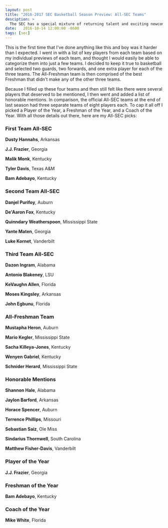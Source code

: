 ```yaml
---
layout: post
title: "2016-2017 SEC Basketball Season Preview: All-SEC Teams"
desciption: >
  The SEC has a special mixture of returning talent and exciting newcomers, which makes deciding All-SEC teams quite the challenge.
date:   2016-10-14 12:00:00 -0600
tags: [sec]
---
```

This is the first time that I've done anything like this and boy was it harder than I expected. I went in with a list of key players from each team based on my individual previews of each team, and thought I would easily be able to categorize them into just a few teams. I decided to keep it true to basketball and selected two guards, two forwards, and one extra player for each of the three teams. The All-Freshman team is then comprised of the best Freshman that didn't make any of the other three teams.

Because I filled up these four teams and then still felt like there were several players that deserved to be mentioned, I then went and added a list of honorable mentions. In comparison, the official All-SEC teams at the end of last season had three separate teams of eight players each. To cap it all off I picked a Player of the Year, a Freshman of the Year, and a Coach of the Year. With all those details out there, here are my All-SEC picks:


### First Team All-SEC

**Dusty Hannahs**, Arkansas

**J.J. Frazier**, Georgia

**Malik Monk**, Kentucky

**Tyler Davis**, Texas A&M

**Bam Adebayo**, Kentucky


### Second Team All-SEC

**Danjel Purifoy**, Auburn

**De'Aaron Fox**, Kentucky

**Quinndary Weatherspoon**, Mississippi State

**Yante Maten**, Georgia

**Luke Kornet**, Vanderbilt


### Third Team All-SEC

**Dazon Ingram**, Alabama

**Antonio Blakeney**, LSU

**KeVaughn Allen**, Florida

**Moses Kingsley**, Arkansas

**John Egbunu**, Florida


### All-Freshman Team

**Mustapha Heron**, Auburn

**Mario Kegler**, Mississippi State

**Sacha Killeya-Jones**, Kentucky

**Wenyen Gabriel**, Kentucky

**Schnider Herard**, Mississippi State


### Honorable Mentions

**Shannon Hale**, Alabama

**Jaylon Barford**, Arkansas

**Horace Spencer**, Auburn

**Terrence Phillips**, Missouri

**Sebastian Saiz**, Ole Miss

**Sindarius Thornwell**, South Carolina

**Matthew Fisher-Davis**, Vanderbilt


### Player of the Year

**J.J. Frazier**, Georgia


### Freshman of the Year

**Bam Adebayo**, Kentucky


### Coach of the Year

**Mike White**, Florida
